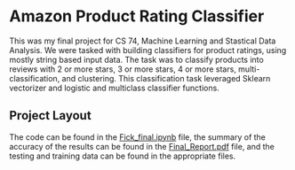 # Amazon Product Rating Classifier

This was my final project for CS 74, Machine Learning and Stastical Data Analysis. We were tasked with building classifiers for product ratings, using mostly string based input data. The task was to classify products into reviews with 2 or more stars, 3 or more stars, 4 or more stars, multi-classification, and clustering. This classification task leveraged Sklearn vectorizer and logistic and multiclass classifier functions.

## Project Layout

The code can be found in the [Fick_final.ipynb](Fick_final.ipynb) file, the summary of the accuracy of the results can be found in the [Final_Report.pdf](Final_Report.pdf) file, and the testing and training data can be found in the appropriate files.
